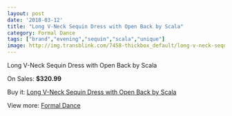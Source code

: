 ```yaml
---
layout: post
date: '2018-03-12'
title: "Long V-Neck Sequin Dress with Open Back by Scala"
category: Formal Dance
tags: ["brand","evening","sequin","scala","unique"]
image: http://img.transblink.com/7458-thickbox_default/long-v-neck-sequin-dress-with-open-back-by-scala.jpg
---
```

Long V-Neck Sequin Dress with Open Back by Scala

On Sales: **$320.99**
<a href="https://www.transblink.com/en/formal-dance/2416-long-v-neck-sequin-dress-with-open-back-by-scala.html"><amp-img layout="responsive" width="600" height="600" src="//img.transblink.com/7458-thickbox_default/long-v-neck-sequin-dress-with-open-back-by-scala.jpg" alt="Long V-Neck Sequin Dress with Open Back by Scala 0" /></a>
<a href="https://www.transblink.com/en/formal-dance/2416-long-v-neck-sequin-dress-with-open-back-by-scala.html"><amp-img layout="responsive" width="600" height="600" src="//img.transblink.com/7461-thickbox_default/long-v-neck-sequin-dress-with-open-back-by-scala.jpg" alt="Long V-Neck Sequin Dress with Open Back by Scala 1" /></a>
<a href="https://www.transblink.com/en/formal-dance/2416-long-v-neck-sequin-dress-with-open-back-by-scala.html"><amp-img layout="responsive" width="600" height="600" src="//img.transblink.com/7460-thickbox_default/long-v-neck-sequin-dress-with-open-back-by-scala.jpg" alt="Long V-Neck Sequin Dress with Open Back by Scala 2" /></a>
<a href="https://www.transblink.com/en/formal-dance/2416-long-v-neck-sequin-dress-with-open-back-by-scala.html"><amp-img layout="responsive" width="600" height="600" src="//img.transblink.com/7459-thickbox_default/long-v-neck-sequin-dress-with-open-back-by-scala.jpg" alt="Long V-Neck Sequin Dress with Open Back by Scala 3" /></a>

Buy it: [Long V-Neck Sequin Dress with Open Back by Scala](https://www.transblink.com/en/formal-dance/2416-long-v-neck-sequin-dress-with-open-back-by-scala.html "Long V-Neck Sequin Dress with Open Back by Scala")

View more: [Formal Dance](https://www.transblink.com/en/6-formal-dance "Formal Dance")
